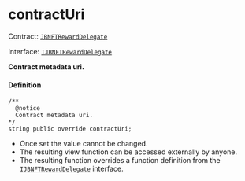 # contractUri

Contract: [`JBNFTRewardDelegate`](/dev/api/contracts/or-delegates/or-abstract/jbnftrewarddelegate/README.md)​‌

Interface: [`IJBNFTRewardDelegate`](/dev/api/interfaces/ijbnftrewarddelegate.md)

**Contract metadata uri.**

#### Definition

```
/**
  @notice
  Contract metadata uri.
*/
string public override contractUri;
```

* Once set the value cannot be changed.
* The resulting view function can be accessed externally by anyone.
* The resulting function overrides a function definition from the [`IJBNFTRewardDelegate`](/dev/api/interfaces/ijbnftrewarddelegate.md) interface.
